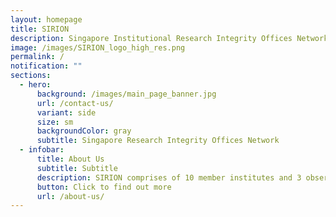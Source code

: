 ```yaml
---
layout: homepage
title: SIRION
description: Singapore Institutional Research Integrity Offices Network
image: /images/SIRION_logo_high_res.png
permalink: /
notification: ""
sections:
  - hero:
      background: /images/main_page_banner.jpg
      url: /contact-us/
      variant: side
      size: sm
      backgroundColor: gray
      subtitle: Singapore Research Integrity Offices Network
  - infobar:
      title: About Us
      subtitle: Subtitle
      description: SIRION comprises of 10 member institutes and 3 observer institutes
      button: Click to find out more
      url: /about-us/
---
```

